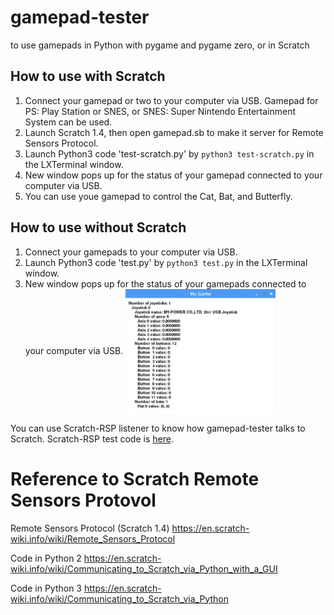 # gamepad-tester
to use gamepads in Python with pygame and pygame zero, or in Scratch

## How to use with Scratch

1. Connect your gamepad or two to your computer via USB. Gamepad for PS: Play Station or SNES, or SNES: Super Nintendo Entertainment System can be used.
2. Launch Scratch 1.4, then open gamepad.sb to make it server for Remote Sensors Protocol.
3. Launch Python3 code 'test-scratch.py' by  ```python3 test-scratch.py``` in the LXTerminal window.
4. New window pops up for the status of your gamepad connected to your computer via USB.
5. You can use youe gamepad to control the Cat, Bat, and Butterfly.


## How to use without Scratch

1. Connect your gamepads to your computer via USB.
2. Launch Python3 code 'test.py' by  ```python3 test.py``` in the LXTerminal window.
3. New window pops up for the status of your gamepads connected to your computer via USB.  [<img src="images/Gamepad-Status.png" alt="Gamepad-Status" title="Gamepad-Status.png" height="200" align="center">](images/Gamepad-Status.png)



You can use Scratch-RSP listener to know how gamepad-tester talks to Scratch.
  Scratch-RSP test code is [here](https://github.com/Naohiro2g/rsp-test).

# Reference to Scratch Remote Sensors Protovol

Remote Sensors Protocol (Scratch 1.4)
https://en.scratch-wiki.info/wiki/Remote_Sensors_Protocol

Code in Python 2
https://en.scratch-wiki.info/wiki/Communicating_to_Scratch_via_Python_with_a_GUI

Code in Python 3
https://en.scratch-wiki.info/wiki/Communicating_to_Scratch_via_Python

